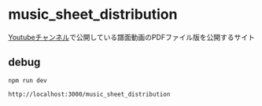 # music_sheet_distribution

[Youtubeチャンネル](https://www.youtube.com/@JunnosukeMuto)で公開している譜面動画のPDFファイル版を公開するサイト

## debug

`npm run dev`

`http://localhost:3000/music_sheet_distribution`
